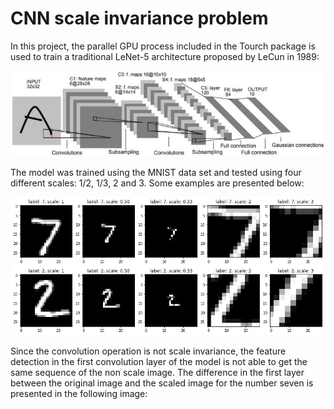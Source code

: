 # CNN scale invariance problem

In this project, the parallel GPU process included in the Tourch package is used to train a traditional LeNet-5 architecture proposed by LeCun in 1989:

![image1](https://github.com/henrychacon/CNN_invariance_transformation/blob/master/images/convolution_cnnlecun.png)

The model was trained using the MNIST data set and tested using four different scales: 1/2, 1/3, 2 and 3. Some examples are presented below:

![image2](https://github.com/henrychacon/CNN_Scale_problem/blob/master/images/Scaled%20examples.png)

Since the convolution operation is not scale invariance, the feature detection in the first convolution layer of the model is not able to get the same sequence of the non scale image. The difference in the first layer between the original image and the scaled image for the number seven is presented in the following image:

